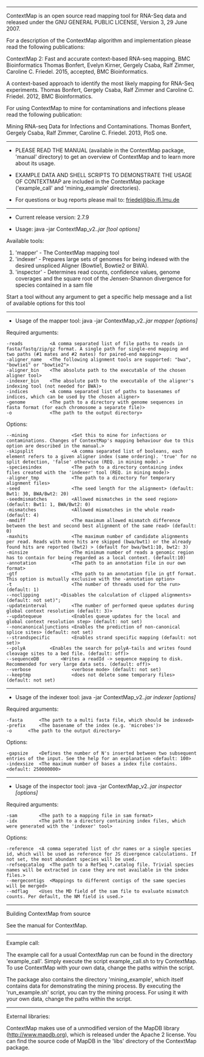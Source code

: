 ---------------------------------------------------------------------------------------------------------------------------------------------------------------------------------------------------------------------------------


ContextMap is an open source read mapping tool for RNA-Seq data and released under the GNU GENERAL PUBLIC LICENSE, Version 3, 29 June 2007.

For a description of the ContextMap algorithm and implementation please read the following publications:

ContextMap 2: Fast and accurate context-based RNA-seq mapping. BMC Bioinformatics
Thomas Bonfert, Evelyn Kirner, Gergely Csaba, Ralf Zimmer, Caroline C. Friedel. 2015, accepted, BMC Bioinformatics. 


A context-based approach to identify the most likely mapping for RNA-Seq experiments.
Thomas Bonfert, Gergely Csaba, Ralf Zimmer and Caroline C. Friedel. 2012, BMC Bioinformatics.


For using ContextMap to mine for contaminations and infections please read the following publication:

Mining RNA-seq Data for Infections and Contaminations.
Thomas Bonfert, Gergely Csaba, Ralf Zimmer, Caroline C. Friedel. 2013, PloS one.


---------------------------------------------------------------------------------------------------------------------------------------------------------------------------------------------------------------------------------


- PLEASE READ THE MANUAL (available in the ContextMap package, 'manual' directory) to get an overview of ContextMap and to learn more about its usage.

- EXAMPLE DATA AND SHELL SCRIPTS TO DEMONSTRATE THE USAGE OF CONTEXTMAP are included in the ContextMap package ('example_call' and 'mining_example' directories).

- For questions or bug reports please mail to: friedel@bio.ifi.lmu.de


---------------------------------------------------------------------------------------------------------------------------------------------------------------------------------------------------------------------------------


- Current release version: 2.7.9

- Usage: java -jar ContextMap_v2.*.jar <tool name> <tool arguments> [tool options]*

Available tools:
1. 'mapper' - The ContextMap mapping tool
2. 'indexer' - Prepares large sets of genomes for being indexed with the desired unspliced Aligner (Bowtie1, Bowtie2 or BWA).
3. 'inspector' - Determines read counts, confidence values, genome coverages and the square root of the Jensen-Shannon divergence for species contained in a sam file

Start a tool without any argument to get a specific help message and a list of available options for this tool


---------------------------------------------------------------------------------------------------------------------------------------------------------------------------------------------------------------------------------


- Usage of the mapper tool: 
    java -jar ContextMap_v2.*.jar mapper <arguments> [options]*

Required arguments:

    -reads          <A comma separated list of file paths to reads in fasta/fastq/zip/gz format. A single path for single-end mapping and two paths (#1 mates and #2 mates) for paired-end mapping>
    -aligner_name   <The following alignment tools are supported: "bwa", "bowtie1" or "bowtie2">
    -aligner_bin    <The absolute path to the executable of the chosen aligner tool>
    -indexer_bin    <The absolute path to the executable of the aligner's indexing tool (not needed for BWA)>
    -indices        <A comma separated list of paths to basenames of indices, which can be used by the chosen aligner>
    -genome         <The path to a directory with genome sequences in fasta format (for each chromosome a separate file)>
    -o              <The path to the output directory>

Options:

    --mining                <Set this to mine for infections or contaminations. Changes of ContextMap's mapping behaviour due to this option are described in the manual.>
    -skipsplit              <A comma separated list of booleans, each element refers to a given aligner index (same ordering). 'true' for no split detection, 'false' otherwise (REQ. in mining mode).>
    -speciesindex           <The path to a directory containing index files created with the 'indexer' tool (REQ. in mining mode)>
    -aligner_tmp            <The path to a directory for temporary alignment files>
    -seed                   <The seed length for the alignment> (default: Bwt1: 30, BWA/Bwt2: 20)
    -seedmismatches         <Allowed mismatches in the seed region> (default: Bwt1: 1, BWA/Bwt2: 0)
    -mismatches             <Allowed mismatches in the whole read> (default: 4)
    -mmdiff                 <The maximum allowed mismatch difference between the best and second best alignment of the same read> (default: 0)
    -maxhits                <The maximum number of candidate alignments per read. Reads with more hits are skipped (bwa/bwt1) or the already found hits are reported (bwt2) > (default for bwa/bwt1:10, bwt2: 3)
    -minsize                <The minimum number of reads a genomic region has to contain for being regarded as a local context. (default:10)
    -annotation             <The path to an annotation file in our own format>
    -gtf                    <The path to an annotation file in gtf format. This option is mutually exclusive with the -annotation option>
    -t                      <The number of threads used for the run> (default: 1)
    --noclipping		<Disables the calculation of clipped alignments> (default: not set)";
    -updateinterval         <The number of performed queue updates during global context resolution (default: 3)>
    --updatequeue           <Enables queue updates for the local and global context resolution step> (default: not set)
    --noncanonicaljunctions <Enables the prediction of non-canonical splice sites> (default: not set)
    --strandspecific        <Enables strand specific mapping (default: not set)>
    --polyA			<Enables the search for polyA-tails and writes found cleavage sites to a bed file. (default: off)>
    --sequenceDB		<Writes a readId -> sequence mapping to disk. Recommended for very large data sets. (default: off)>
    --verbose               <verbose mode> (default: not set)
    --keeptmp               <does not delete some temporary files> (default: not set)


---------------------------------------------------------------------------------------------------------------------------------------------------------------------------------------------------------------------------------


- Usage of the indexer tool: 
    java -jar ContextMap_v2.*.jar indexer <arguments> [options]*

Required arguments:

    -fasta		<The path to a multi fasta file, which should be indexed>
    -prefix		<The basename of the index (e.g. 'microbes')>
    -o		<The path to the output directory>


Options:

    -gapsize	<Defines the number of N's inserted between two subsequent entries of the input. See the help for an explanation <default: 100>
    -indexsize	<The maximum number of bases a index file contains. <default: 250000000>


---------------------------------------------------------------------------------------------------------------------------------------------------------------------------------------------------------------------------------

- Usage of the inspector tool: 
    java -jar ContextMap_v2.*.jar inspector <arguments> [options]*

Required arguments:

    -sam		<The path to a mapping file in sam format>
    -idx		<The path to a directory containing index files, which were generated with the 'indexer' tool>


Options:

    -reference	<A comma seperated list of chr names or a single species id, which will be used as reference for JS divergence calculations. If not set, the most abundant species will be used.
    -refseqcatalog	<The path to a RefSeq *.catalog file. Trivial species names will be extracted in case they are not available in the index files.>
    --mergecontigs	<Mappings to different contigs of the same species will be merged>
    --mdflag	<Uses the MD field of the sam file to evaluate mismatch counts. Per default, the NM field is used.>


---------------------------------------------------------------------------------------------------------------------------------------------------------------------------------------------------------------------------------

Building ContextMap from source

See the manual for ContextMap.

---------------------------------------------------------------------------------------------------------------------------------------------------------------------------------------------------------------------------------

Example call:

The example call for a usual ContextMap run can be found in the directory 'example_call'. Simply execute the script example_call.sh to try ContextMap. To use ContextMap with your own data, change the paths within the script.

The package also contains the directory 'mining_example', which itself contains data for demonstrating the mining process. By executing the 'run_example.sh' script, you can try the mining process. For using it with your own data, change the paths within the script.

---------------------------------------------------------------------------------------------------------------------------------------------------------------------------------------------------------------------------------

External libraries:

ContextMap makes use of a unmodified version of the MapDB library (http://www.mapdb.org), which is released under the Apache 2 license. You can find the source code of MapDB in the 'libs' directory of the ContextMap package.

